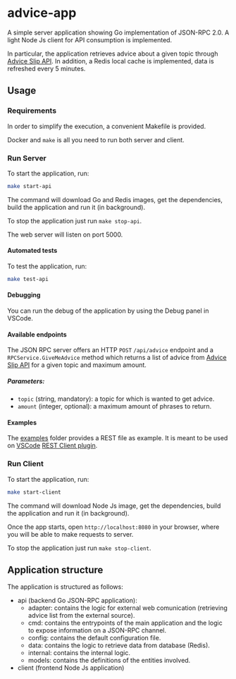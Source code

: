 # advice-app
A simple server application showing Go implementation of JSON-RPC 2.0.
A light Node Js client for API consumption is implemented.

In particular, the application retrieves advice about a given topic through [Advice Slip API](https://api.adviceslip.com/).
In addition, a Redis local cache is implemented, data is refreshed every 5 minutes.

## Usage

### Requirements

In order to simplify the execution, a convenient Makefile is provided.

Docker and `make` is all you need to run both server and client.

### Run Server
To start the application, run:
```bash
make start-api
```

The command will download Go and Redis images, get the dependencies, build the application and run it (in background).

To stop the application just run `make stop-api`.

The web server will listen on port 5000.

#### Automated tests

To test the application, run:
```bash
make test-api
```

#### Debugging

You can run the debug of the application by using the Debug panel in VSCode.

#### Available endpoints

The JSON RPC server offers an HTTP `POST` `/api/advice` endpoint and a `RPCService.GiveMeAdvice` method which returns a list of advice from [Advice Slip API](https://api.adviceslip.com/) for a given topic and maximum amount.

##### Parameters:
- `topic` (string, mandatory): a topic for which is wanted to get advice.
- `amount` (integer, optional): a maximum amount of phrases to return.

#### Examples

The [examples](https://github.com/marcocharlie/advice-app/tree/master/api/docs/examples) folder provides a REST file as example. It is meant to be used on [VSCode](https://code.visualstudio.com/) [REST Client plugin](https://github.com/Huachao/vscode-restclient).

### Run Client
To start the application, run:
```bash
make start-client
```

The command will download Node Js image, get the dependencies, build the application and run it (in background).

Once the app starts, open `http://localhost:8080` in your browser, where you will be able to make requests to server.

To stop the application just run `make stop-client`.

## Application structure
The application is structured as follows:

- api (backend Go JSON-RPC application):
    - adapter: contains the logic for external web comunication (retrieving advice list from the external source).
    - cmd: contains the entrypoints of the main application and the logic to expose information on a JSON-RPC channel.
    - config: contains the default configuration file.
    - data: contains the logic to retrieve data from database (Redis).
    - internal: contains the internal logic.
    - models: contains the definitions of the entities involved.
- client (frontend Node Js application)